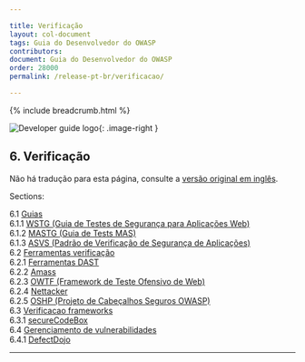 ```yaml
---

title: Verificação
layout: col-document
tags: Guia do Desenvolvedor do OWASP
contributors:
document: Guia do Desenvolvedor do OWASP
order: 28000
permalink: /release-pt-br/verificacao/

---
```


{% include breadcrumb.html %}

<style type="text/css">
.image-right {
  height: 180px;
  display: block;
  margin-left: auto;
  margin-right: auto;
  float: right;
}
</style>

![Developer guide logo](../../assets/images/dg_logo.png "OWASP Developer Guide"){: .image-right }

## 6. Verificação

Não há tradução para esta página, consulte a [versão original em inglês][release0800].

Sections:

6.1 [Guias](01-guides/toc.md)  
6.1.1 [WSTG (Guia de Testes de Segurança para Aplicações Web)](01-guides/01-wstg.md)  
6.1.2 [MASTG (Guia de Tests MAS)](01-guides/02-mastg.md)  
6.1.3 [ASVS (Padrão de Verificação de Segurança de Aplicações)](01-guides/03-asvs.md)  
6.2 [Ferramentas verificação](02-tools/toc.md)  
6.2.1 [Ferramentas DAST](02-tools/01-dast.md)  
6.2.2 [Amass](02-tools/02-amass.md)  
6.2.3 [OWTF (Framework de Teste Ofensivo de Web)](02-tools/03-owtf.md)  
6.2.4 [Nettacker](02-tools/04-nettacker.md)  
6.2.5 [OSHP (Projeto de Cabeçalhos Seguros OWASP)](02-tools/05-secure-headers.md)  
6.3 [Verificacao frameworks](03-frameworks/toc.md)  
6.3.1 [secureCodeBox](03-frameworks/01-secure-codebox.md)  
6.4 [Gerenciamento de vulnerabilidades](04-vulnerability-management/toc.md)  
6.4.1 [DefectDojo](04-vulnerability-management/01-defectdojo.md)  

----

[release0800]: https://github.com/OWASP/www-project-developer-guide/blob/main/draft/08-verification/toc.md
